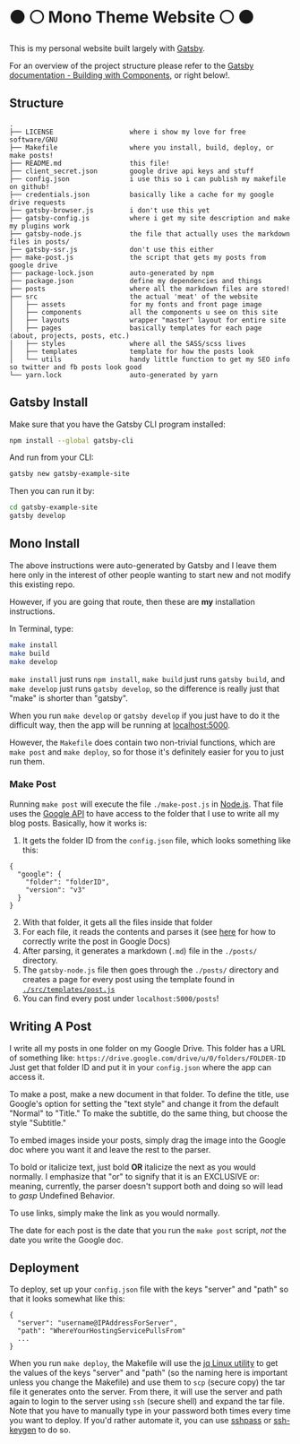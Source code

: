 # ⚫️ ⚪️ Mono Theme Website ⚪️ ⚫️

This is my personal website built largely with [Gatsby](https://www.gatsbyjs.org).

For an overview of the project structure please refer to the [Gatsby documentation - Building with Components](https://www.gatsbyjs.org/docs/building-with-components/), or right below!.

## Structure

```
.
├── LICENSE                   where i show my love for free software/GNU
├── Makefile                  where you install, build, deploy, or make posts!
├── README.md                 this file!
├── client_secret.json        google drive api keys and stuff
├── config.json               i use this so i can publish my makefile on github!
├── credentials.json          basically like a cache for my google drive requests
├── gatsby-browser.js         i don't use this yet
├── gatsby-config.js          where i get my site description and make my plugins work
├── gatsby-node.js            the file that actually uses the markdown files in posts/
├── gatsby-ssr.js             don't use this either
├── make-post.js              the script that gets my posts from google drive
├── package-lock.json         auto-generated by npm
├── package.json              define my dependencies and things
├── posts                     where all the markdown files are stored!
├── src                       the actual 'meat' of the website
│   ├── assets                for my fonts and front page image
│   ├── components            all the components u see on this site
│   ├── layouts               wrapper "master" layout for entire site
│   ├── pages                 basically templates for each page (about, projects, posts, etc.)    
│   ├── styles                where all the SASS/scss lives
│   ├── templates             template for how the posts look
│   └── utils                 handy little function to get my SEO info so twitter and fb posts look good
└── yarn.lock                 auto-generated by yarn
```

## Gatsby Install

Make sure that you have the Gatsby CLI program installed:
```sh
npm install --global gatsby-cli
```

And run from your CLI:
```sh
gatsby new gatsby-example-site
```

Then you can run it by:
```sh
cd gatsby-example-site
gatsby develop
```

## Mono Install

The above instructions were auto-generated by Gatsby and I leave them here only in the interest of other people wanting to start new and not modify this existing repo.

However, if you are going that route, then these are **my** installation instructions.

In Terminal, type:
```sh
make install
make build
make develop
```

`make install` just runs `npm install`, `make build` just runs `gatsby build`, and `make develop` just runs `gatsby develop`, so the difference is really just that "make" is shorter than "gatsby". 

When you run `make develop` or `gatsby develop` if you just have to do it the difficult way, then the app will be running at [localhost:5000](localhost:5000).

However, the `Makefile` does contain two non-trivial functions, which are `make post` and `make deploy`, so for those it's definitely easier for you to just run them.

### Make Post
Running `make post` will execute the file `./make-post.js` in [Node.js](https://nodejs.org/). That file uses the [Google API](https://github.com/google/google-api-nodejs-client) to have access to the folder that I use to write all my blog posts. Basically, how it works is:
1. It gets the folder ID from the `config.json` file, which looks something like this:
```
{
  "google": {
    "folder": "folderID",
    "version": "v3"
  }
}
```
2. With that folder, it gets all the files inside that folder
3. For each file, it reads the contents and parses it (see [here](#writing-a-post) for how to correctly write the post in Google Docs)
4. After parsing, it generates a markdown (`.md`) file in the `./posts/` directory.
5. The `gatsby-node.js` file then goes through the `./posts/` directory and creates a page for every post using the template found in [`./src/templates/post.js`](./src/templates/post.js)
6. You can find every post under `localhost:5000/posts`!

## Writing A Post
I write all my posts in one folder on my Google Drive. This folder has a URL of something like:
`https://drive.google.com/drive/u/0/folders/FOLDER-ID`
Just get that folder ID and put it in your `config.json` where the app can access it. 

To make a post, make a new document in that folder. To define the title, use Google's option for setting the "text style" and change it from the default "Normal" to "Title." To make the subtitle, do the same thing, but choose the style "Subtitle."

To embed images inside your posts, simply drag the image into the Google doc where you want it and leave the rest to the parser.

To bold or italicize text, just bold **OR** italicize the next as you would normally. I emphasize that "or" to signify that it is an EXCLUSIVE or: meaning, currently, the parser doesn't support both and doing so will lead to *gasp* Undefined Behavior.

To use links, simply make the link as you would normally. 

The date for each post is the date that you run the `make post` script, *not* the date you write the Google doc.

## Deployment

To deploy, set up your `config.json` file with the keys "server" and "path" so that it looks somewhat like this:
```
{
  "server": "username@IPAddressForServer",
  "path": "WhereYourHostingServicePullsFrom"
  ...
}
```
When you run `make deploy`, the Makefile will use the [jq Linux utility](https://stedolan.github.io/jq/) to get the values of the keys "server" and "path" (so the naming here is important unless you change the Makefile) and use them to `scp` (secure copy) the tar file it generates onto the server.
From there, it will use the server and path again to login to the server using `ssh` (secure shell) and expand the tar file.
Note that you have to manually type in your password both times every time you want to deploy. 
If you'd rather automate it, you can use [sshpass](https://linux.die.net/man/1/sshpass) or [ssh-keygen](https://www.ssh.com/ssh/keygen/) to do so.